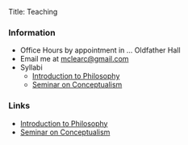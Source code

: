 Title: Teaching

### Information

- Office Hours by appointment in ... Oldfather Hall
- Email me at <mclearc@gmail.com>
- Syllabi
    - [ Introduction to Philosophy]()
    - [ Seminar on Conceptualism ]()

### Links

- [ Introduction to Philosophy ](|filename|/pages/intro.md)
- [ Seminar on Conceptualism ](|filename|/pages/conceptualism.md)





